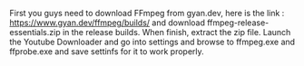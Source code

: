 First you guys need to download FFmpeg from gyan.dev, here is the link : https://www.gyan.dev/ffmpeg/builds/ and download ffmpeg-release-essentials.zip in the release builds.
When finish, extract the zip file.
Launch the Youtube Downloader and go into settings and browse to ffmpeg.exe and ffprobe.exe and save settinfs for it to work properly.
